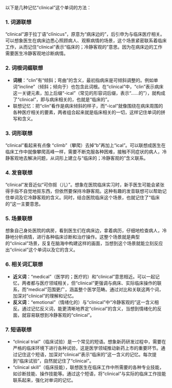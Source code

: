 以下是几种记忆“clinical”这个单词的方法：

### 1. 词源联想
“clinical”源于拉丁语“clīnicus”，原意为“病床边的”，后引申为与临床医疗相关。可以想象医生在病床边悉心照顾病人、观察病情的场景，这个场景紧密联系着临床工作，从而记住“clinical”表示“临床的；冷静客观的”意思。因为在病床边的工作需要医生冷静客观地诊断病情。

### 2. 词根词缀联想
 - **词根**：“clin”有“倾斜；弯曲”的含义，最初指病床是可倾斜调整的。例如单词“incline”（倾斜；倾向于）也包含此词根。在“clinical”中，“clin”表示病床这一关键元素，加上后缀“-ical”（常见的形容词后缀，表示“……的”），就构成了“clinical”，即与病床相关的，也就是“临床的”。
 - 联想记忆：把“clin”看作是病床倾斜的样子，而“-ical”就像围绕在病床周围的各种医疗相关的要素，两者组合起来就是临床相关的一切，这样记住单词的拼写和含义。

### 3. 词形联想
“clinical”看起来有点像 “climb”（攀爬）去掉“b”再加上“ical”。可以联想成医生在临床工作中就像攀爬高峰一样，需要不断克服各种困难，接触不同症状的病人，冷静客观地去解决问题，从词形上建立与“临床的；冷静客观的”含义联系。

### 4. 发音联想
“clinical”发音近似“可你抠（儿）”。想象在医院临床实习时，新手医生可能会紧张得手指不自觉地抠东西，但依然要保持冷静客观。这种有趣的发音联想可以帮助记住单词及它冷静客观的含义。同时，结合医院临床这个场景，也就记住了“临床的”这一主要意思。

### 5. 场景联想
想象自己身处医院的病房，看到医生们在病床边，拿着病历，仔细地检查病人，冷静地分析病情，进行各种临床诊断和治疗操作。这整个场景就是典型的“clinical”场景，反复在脑海中构建这样的画面，当想到这个场景就能立刻反应出“clinical”这个单词以及它的含义。

### 6. 相关词汇联想
 - **近义词**：“medical”（医学的；医疗的）和“clinical”意思相近。可以一起记忆，两者都与医疗领域相关，但“clinical”更强调与病床、实际临床操作的联系，而“medical”范围更广，涵盖整个医学范畴。通过对比和关联这两个词，加深对“clinical”的理解和记忆。
 - **反义词**：“emotional”（情绪化的）与“clinical”中“冷静客观的”这一含义相反。通过记忆反义词，能更清晰地界定“clinical”的含义，当想到情绪化的反面，就容易联想到冷静客观的“clinical”。

### 7. 短语联想
 - “clinical trial”（临床试验）是一个常见的短语。想象新药研发过程中，需要在严格的临床环境下进行各种试验，这是医学领域推动新药上市的重要环节。通过记住这个短语，加深对“clinical”表示“临床的”这一含义的记忆。每次提到“临床试验”，自然就记住了“clinical”。 
 - “clinical skill”（临床技能），联想医生在临床工作中所需要的各种专业技能，如诊断技能、操作技能等。通过这个短语，将“clinical”与实际的临床工作技能联系起来，强化对单词的记忆。 